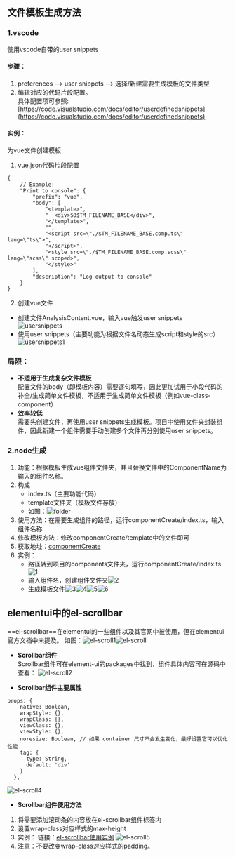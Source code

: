 ## 文件模板生成方法
### 1.vscode
使用vscode自带的user snippets
#### 步骤：
1. preferences --> user snippets --> 选择/新建需要生成模板的文件类型
2. 编辑对应的代码片段配置。  
具体配置项可参照:[https://code.visualstudio.com/docs/editor/userdefinedsnippets](https://code.visualstudio.com/docs/editor/userdefinedsnippets)

#### 实例：
为vue文件创建模板
1. vue.json代码片段配置
```
{
	// Example:
	"Print to console": {
		"prefix": "vue",
		"body": [
			"<template>",
			"  <div>$0$TM_FILENAME_BASE</div>",
			"</template>",
			"",
			"<script src=\"./$TM_FILENAME_BASE.comp.ts\" lang=\"ts\">",
			"</script>",
			"<style src=\"./$TM_FILENAME_BASE.comp.scss\" lang=\"scss\" scoped>",
			"</style>"
		],
		"description": "Log output to console"
	}
}
```
2. 创建vue文件  
* 创建文件AnalysisContent.vue，输入vue触发user snippets
![usersnippets](https://github.com/0ragdoll0/share/blob/master/pics/20191012/1.png)
* 使用user snippets（主要功能为根据文件名动态生成script和style的src）
![usersnippets1](https://github.com/0ragdoll0/share/blob/master/pics/20191012/2.png)

### 局限：
* **不适用于生成复杂文件模板**   
配置文件的body（即模板内容）需要逐句填写，因此更加试用于小段代码的补全/生成简单文件模板，不适用于生成简单文件模板（例如vue-class-component）
* **效率较低**  
需要先创建文件，再使用user snippets生成模板。项目中使用文件夹封装组件，因此新建一个组件需要手动创建多个文件再分别使用user snippets。

### 2.node生成
1. 功能：根据模板生成vue组件文件夹，并且替换文件中的ComponentName为输入的组件名称。
2. 构成
   * index.ts（主要功能代码）
   * template文件夹（模板文件存放）
   * 如图：![folder](https://github.com/0ragdoll0/share/blob/master/pics/20191012/3.png)
3. 使用方法：在需要生成组件的路径，运行componentCreate/index.ts，输入组件名称
4. 修改模板方法：修改componentCreate/template中的文件即可
5. 获取地址：[componentCreate](https://github.com/0ragdoll0/tool.git)
6. 实例：
    * 路径转到项目的components文件夹，运行componentCreate/index.ts![1](https://github.com/0ragdoll0/share/blob/master/pics/20191012/4.png)
    * 输入组件名，创建组件文件夹![2](https://github.com/0ragdoll0/share/blob/master/pics/20191012/5.png)
    * 生成模板文件![3](https://github.com/0ragdoll0/share/blob/master/pics/20191012/6.png)![4](https://github.com/0ragdoll0/share/blob/master/pics/20191012/7.png)![5](https://github.com/0ragdoll0/share/blob/master/pics/20191012/8.png)![6](https://github.com/0ragdoll0/share/blob/master/pics/20191012/9.png)
    
## elementui中的el-scrollbar
==el-scrollbar==在elementui的一些组件以及其官网中被使用，但在elementui官方文档中未提及。
如图：![el-scroll1](https://github.com/0ragdoll0/share/blob/master/pics/20191012/10.png)![el-scroll](https://github.com/0ragdoll0/share/blob/master/pics/20191012/11.png)

* **Scrollbar组件**  
Scrollbar组件可在element-ui的packages中找到，组件具体内容可在源码中查看：
![el-scroll2](74515F09A6F54E8FA6E23C410836F265)

* **Scrollbar组件主要属性** 
```
props: {
    native: Boolean,
    wrapStyle: {},
    wrapClass: {},
    viewClass: {},
    viewStyle: {},
    noresize: Boolean, // 如果 container 尺寸不会发生变化，最好设置它可以优化性能
    tag: {
      type: String,
      default: 'div'
    }
  },
```
![el-scroll4](https://github.com/0ragdoll0/share/blob/master/pics/20191012/12.png)

* **Scrollbar组件使用方法**  
1. 将需要添加滚动条的内容放在el-scrollbar组件标签内
2. 设置wrap-class对应样式的max-height
3. 实例：
链接：[el-scrollbar使用实例](https://codepen.io/0ragdoll0/pen/RwwraJe)
![el-scroll5](https://github.com/0ragdoll0/share/blob/master/pics/20191012/13.png)
4. 注意：不要改变wrap-class对应样式的padding。




